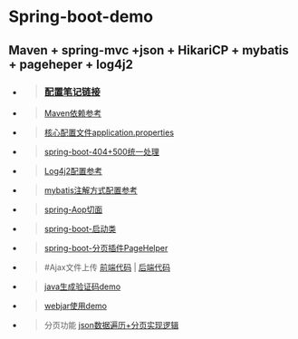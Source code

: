 # Spring-boot-demo
## Maven + spring-mvc +json + HikariCP + mybatis + pageheper + log4j2
* > ### [配置笔记链接](https://github.com/zhou151/Spring-boot-demo/tree/master/demo/配置笔记.txt)
* > [Maven依赖参考](https://github.com/zhou151/Spring-boot-demo/blob/master/demo/pom.xml)
* > [核心配置文件application.properties](https://github.com/zhou151/Spring-boot-demo/blob/master/demo/src/main/resources/application.properties)
* > [spring-boot-404+500统一处理](https://github.com/zhou151/Spring-boot-demo/blob/master/demo/src/main/java/com/zhou/config/MyExceptionConfig.java)
* > [Log4j2配置参考](https://github.com/zhou151/Spring-boot-demo/blob/master/demo/src/main/resources/log4j2.xml)
* > [mybatis注解方式配置参考](https://github.com/zhou151/Spring-boot-demo/blob/master/demo/src/main/java/com/zhou/mapper/UserMapper.java)
* > [spring-Aop切面](https://github.com/zhou151/Spring-boot-demo/blob/master/demo/src/main/java/com/zhou/aop/WebAop.java)
* > [spring-boot-启动类](https://github.com/zhou151/Spring-boot-demo/blob/master/demo/src/main/java/com/zhou/SpringStart.java)
* > [spring-boot-分页插件PageHelper](https://github.com/zhou151/Spring-boot-demo/blob/master/demo/src/main/java/com/zhou/service/UserService.java)

* > #Ajax文件上传[]() 
  [前端代码](https://github.com/zhou151/Spring-boot-demo/blob/master/demo/src/main/webapp/page/ajax-test.html) |
  [后端代码](https://github.com/zhou151/Spring-boot-demo/blob/master/demo/src/main/java/com/zhou/controller/AjaxController.java)
 * > [java生成验证码demo](https://github.com/zhou151/Spring-boot-demo/blob/master/demo/src/main/java/com/zhou/controller/DrawImage.java)
 
 * > [webjar使用demo](https://github.com/zhou151/Spring-boot-demo/blob/master/demo/src/main/webapp/index.jsp)

* >分页功能 [json数据遍历+分页实现逻辑](https://github.com/zhou151/Spring-boot-demo/blob/master/demo/src/main/webapp/js/index.js)
